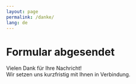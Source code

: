 ```yaml
---
layout: page
permalink: /danke/
lang: de
---
```


<h1 class="page-title">Formular abgesendet</h1>
 
 Vielen Dank für Ihre Nachricht!  
 Wir setzen uns kurzfristig mit Ihnen in Verbindung.

